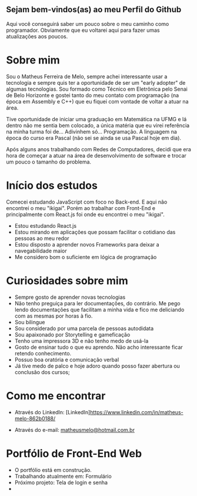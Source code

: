 ## Sejam bem-vindos(as) ao meu Perfil do Github

Aqui você conseguirá saber um pouco sobre o meu caminho como programador. Obviamente que eu voltarei aqui para fazer umas atualizações aos poucos.

# Sobre mim

Sou o Matheus Ferreira de Melo, sempre achei interessante usar a tecnologia e sempre quis ter a oportunidade de ser um "early adopter" de algumas tecnologias. Sou formado como Técnico em Eletrônica pelo Senai de Belo Horizonte e gostei tanto do meu contato com programação (na época em Assembly e C++) que eu fiquei com vontade de voltar a atuar na área.

Tive oportunidade de iniciar uma graduação em Matemática na UFMG e lá dentro não me sentia bem colocado, a única matéria que eu virei referência na minha turma foi de... Adivinhem só... Programação. A linguagem na época do curso era Pascal (não sei se ainda se usa Pascal hoje em dia).

Após alguns anos trabalhando com Redes de Computadores, decidi que era hora de começar a atuar na área de desenvolvimento de software e trocar um pouco o tamanho do problema.

# Início dos estudos

Comecei estudando JavaScript com foco no Back-end. E aqui não encontrei o meu "ikigai". Porém ao trabalhar com Front-End e principalmente com React.js foi onde eu encontrei o meu "ikigai".

- Estou estudando React.js
- Estou mirando em aplicações que possam facilitar o cotidiano das pessoas ao meu redor
- Estou disposto a aprender novos Frameworks para deixar a navegabilidade maior
- Me considero bom o suficiente em lógica de programação

# Curiosidades sobre mim

- Sempre gosto de aprender novas tecnologias
- Não tenho preguiça para ler documentações, do contrário. Me pego lendo documentações que facilitam a minha vida e fico me deliciando com as mesmas por horas à fio.
- Sou bilingue
- Sou considerado por uma parcela de pessoas autodidata
- Sou apaixonado por Storytelling e gameficação
- Tenho uma impressora 3D e não tenho medo de usá-la
- Gosto de ensinar tudo o que eu aprendo. Não acho interessante ficar retendo conhecimento.
- Possuo boa oratória e comunicação verbal
- Já tive medo de palco e hoje adoro quando posso fazer abertura ou conclusão dos cursos;

# Como me encontrar

- Através do LinkedIn: [LinkedIn]https://www.linkedin.com/in/matheus-melo-862b0188/

- Através do e-mail: matheusmelo@hotmail.com.br

# Portfólio de Front-End Web

- O portfólio está em construção.
- Trabalhando atualmente em: Formulário
- Próximo projeto: Tela de login e senha
- <!--
  **MeloMatheus89/MeloMatheus89** is a ✨ _special_ ✨ repository because its `README.md` (this file) appears on your GitHub profile.

Here are some ideas to get you started:

- 🔭 I’m currently working on ...
- 🌱 I’m currently learning ...
- 👯 I’m looking to collaborate on ...
- 🤔 I’m looking for help with ...
- 💬 Ask me about ...
- 📫 How to reach me: ...
- 😄 Pronouns: ...
- ⚡ Fun fact: ...
  -->

